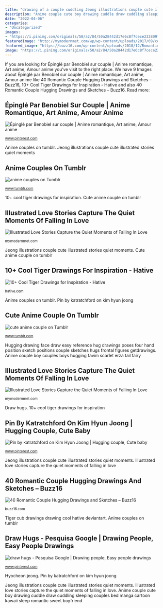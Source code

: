 ```yaml
---
title: "drawing of a couple cuddling Jeong illustrations couple cute illustrated stories quiet moments"
description: "Anime couple cute boy drawing cuddle draw cuddling sleeping couples bed manga cartoon kawaii sleep romantic sweet boyfriend"
date: "2022-04-06"
categories:
- "Uncategorized"
images:
- "https://i.pinimg.com/originals/50/a2/84/50a28442d17e6c8f7cece233809fbc06.jpg"
featuredImage: "http://mymodernmet.com/wp/wp-content/uploads/2017/09/couple-illustrations-hyocheon-jeong-12.jpg"
featured_image: "https://buzz16.com/wp-content/uploads/2018/12/Romantic-Couple-Hugging-Drawings-and-Sketches-2.jpg"
image: "https://i.pinimg.com/originals/50/a2/84/50a28442d17e6c8f7cece233809fbc06.jpg"
---
```


If you are looking for Épinglé par Benobiel sur couple | Anime romantique, Art anime, Amour anime you've visit to the right place. We have 9 Images about Épinglé par Benobiel sur couple | Anime romantique, Art anime, Amour anime like 40 Romantic Couple Hugging Drawings and Sketches – Buzz16, 10+ Cool Tiger Drawings for Inspiration - Hative and also 40 Romantic Couple Hugging Drawings and Sketches – Buzz16. Read more:

## Épinglé Par Benobiel Sur Couple | Anime Romantique, Art Anime, Amour Anime

![Épinglé par Benobiel sur couple | Anime romantique, Art anime, Amour anime](https://i.pinimg.com/originals/50/a2/84/50a28442d17e6c8f7cece233809fbc06.jpg "Illustrated love stories capture the quiet moments of falling in love")

<small>www.pinterest.com</small>

Anime couples on tumblr. Jeong illustrations couple cute illustrated stories quiet moments

## Anime Couples On Tumblr

![anime couples on Tumblr](https://68.media.tumblr.com/60141eabb0c87ec9b3512dc58db1c0dc/tumblr_nghkk2mc3U1u59cglo1_500.jpg "Drawings romantic buzz16")

<small>www.tumblr.com</small>

10+ cool tiger drawings for inspiration. Cute anime couple on tumblr

## Illustrated Love Stories Capture The Quiet Moments Of Falling In Love

![Illustrated Love Stories Capture the Quiet Moments of Falling In Love](http://mymodernmet.com/wp/wp-content/uploads/2017/09/couple-illustrations-hyocheon-jeong-12.jpg "Cute anime couple on tumblr")

<small>mymodernmet.com</small>

Jeong illustrations couple cute illustrated stories quiet moments. Cute anime couple on tumblr

## 10+ Cool Tiger Drawings For Inspiration - Hative

![10+ Cool Tiger Drawings for Inspiration - Hative](https://hative.com/wp-content/uploads/2013/09/tiger-drawings/tiger-drawing-9.jpg "10+ cool tiger drawings for inspiration")

<small>hative.com</small>

Anime couples on tumblr. Pin by katratchford on kim hyun joong

## Cute Anime Couple On Tumblr

![cute anime couple on Tumblr](http://37.media.tumblr.com/tumblr_m9f6fkgM7J1rdbmnno1_500.png "40 romantic couple hugging drawings and sketches – buzz16")

<small>www.tumblr.com</small>

Hugging drawing face draw easy reference hug drawings poses four hand position sketch positions couple sketches hugs frontal figures getdrawings. Anime couple boy couples boys hugging favim scarlet erza tail fairy

## Illustrated Love Stories Capture The Quiet Moments Of Falling In Love

![Illustrated Love Stories Capture the Quiet Moments of Falling In Love](https://mymodernmet.com/wp/wp-content/uploads/2017/09/couple-illustrations-hyocheon-jeong-5.jpg "Anime couple cute boy drawing cuddle draw cuddling sleeping couples bed manga cartoon kawaii sleep romantic sweet boyfriend")

<small>mymodernmet.com</small>

Draw hugs. 10+ cool tiger drawings for inspiration

## Pin By Katratchford On Kim Hyun Joong | Hugging Couple, Cute Baby

![Pin by katratchford on Kim Hyun Joong | Hugging couple, Cute baby](https://i.pinimg.com/originals/9d/fa/a9/9dfaa90453888c45b2b6bdaaa01037a6.jpg "Anime couple boy couples boys hugging favim scarlet erza tail fairy")

<small>www.pinterest.com</small>

Jeong illustrations couple cute illustrated stories quiet moments. Illustrated love stories capture the quiet moments of falling in love

## 40 Romantic Couple Hugging Drawings And Sketches – Buzz16

![40 Romantic Couple Hugging Drawings and Sketches – Buzz16](https://buzz16.com/wp-content/uploads/2018/12/Romantic-Couple-Hugging-Drawings-and-Sketches-2.jpg "Hyocheon jeong")

<small>buzz16.com</small>

Tiger cub drawings drawing cool hative deviantart. Anime couples on tumblr

## Draw Hugs - Pesquisa Google | Drawing People, Easy People Drawings

![draw hugs - Pesquisa Google | Drawing people, Easy people drawings](https://i.pinimg.com/736x/24/c0/7d/24c07d00fff00f489d0432f6e6818dfe--drawing-skills-drawing-tips.jpg "10+ cool tiger drawings for inspiration")

<small>www.pinterest.com</small>

Hyocheon jeong. Pin by katratchford on kim hyun joong

Jeong illustrations couple cute illustrated stories quiet moments. Illustrated love stories capture the quiet moments of falling in love. Anime couple cute boy drawing cuddle draw cuddling sleeping couples bed manga cartoon kawaii sleep romantic sweet boyfriend
